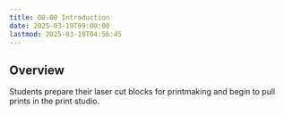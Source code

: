 ```yaml
---
title: 08.00 Introduction
date: 2025-03-19T09:00:00
lastmod: 2025-03-19T04:56:45
---
```


## Overview

Students prepare their laser cut blocks for printmaking and begin to pull prints in the print studio.

